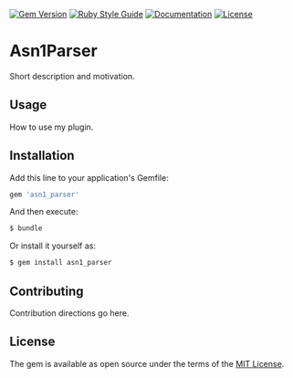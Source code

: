 [![Gem Version](https://badge.fury.io/rb/asn1_parser.svg)](https://badge.fury.io/rb/asn1_parser)
[![Ruby Style Guide](https://img.shields.io/badge/code_style-rubocop-brightgreen.svg)](https://github.com/rubocop/rubocop)
[![Documentation](https://img.shields.io/badge/docs-yard-blue.svg)](http://yardoc.org)
[![License](https://img.shields.io/badge/license-MIT-yellowgreen.svg)](#license)

# Asn1Parser
Short description and motivation.

## Usage
How to use my plugin.

## Installation
Add this line to your application's Gemfile:

```ruby
gem 'asn1_parser'
```

And then execute:
```bash
$ bundle
```

Or install it yourself as:
```bash
$ gem install asn1_parser
```

## Contributing
Contribution directions go here.

## License
The gem is available as open source under the terms of the [MIT License](http://opensource.org/licenses/MIT).
